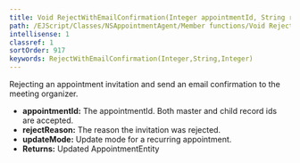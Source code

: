 ```yaml
---
title: Void RejectWithEmailConfirmation(Integer appointmentId, String rejectReason, Integer updateMode)
path: /EJScript/Classes/NSAppointmentAgent/Member functions/Void RejectWithEmailConfirmation(Integer p_0, String p_1, Integer p_2)
intellisense: 1
classref: 1
sortOrder: 917
keywords: RejectWithEmailConfirmation(Integer,String,Integer)
---
```



Rejecting an appointment invitation and send an email confirmation to the meeting organizer.



* **appointmentId:** The appointmentId. Both master and child record ids are accepted.
* **rejectReason:** The reason the invitation was rejected.
* **updateMode:** Update mode for a recurring appointment.
* **Returns:** Updated AppointmentEntity


